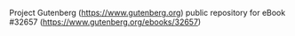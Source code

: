 Project Gutenberg (https://www.gutenberg.org) public repository for eBook #32657 (https://www.gutenberg.org/ebooks/32657)
